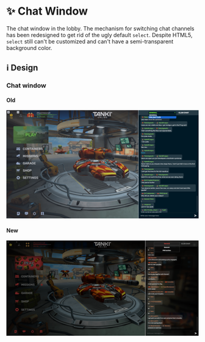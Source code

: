 # :sparkles: Chat Window

The chat window in the lobby. The mechanism for switching chat channels has been redesigned to get rid of the ugly default `select`. Despite HTML5, `select` still can't be customized and can't have a semi-transparent background color.

## :information_source: Design

### Chat window

#### Old

![](/images/lobby/old/chat.png)

#### New

![](/images/lobby/new/chat.png)
